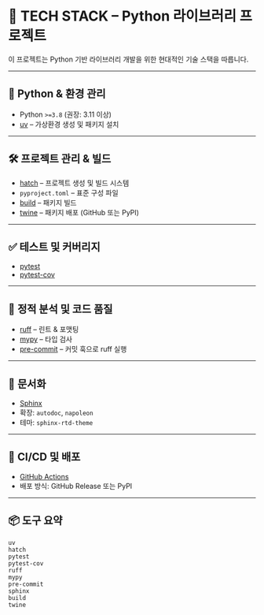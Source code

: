 # 🧱 TECH STACK – Python 라이브러리 프로젝트

이 프로젝트는 Python 기반 라이브러리 개발을 위한 현대적인 기술 스택을 따릅니다.

---

## 🐍 Python & 환경 관리

- Python `>=3.8` (권장: 3.11 이상)
- [uv](https://github.com/astral-sh/uv) – 가상환경 생성 및 패키지 설치

---

## 🛠 프로젝트 관리 & 빌드

- [hatch](https://hatch.pypa.io/) – 프로젝트 생성 및 빌드 시스템
- `pyproject.toml` – 표준 구성 파일
- [build](https://pypa-build.readthedocs.io/) – 패키지 빌드
- [twine](https://twine.readthedocs.io/) – 패키지 배포 (GitHub 또는 PyPI)

---

## ✅ 테스트 및 커버리지

- [pytest](https://docs.pytest.org/)
- [pytest-cov](https://pytest-cov.readthedocs.io/)

---

## 🧹 정적 분석 및 코드 품질

- [ruff](https://docs.astral.sh/ruff/) – 린트 & 포맷팅
- [mypy](https://mypy-lang.org/) – 타입 검사
- [pre-commit](https://pre-commit.com/) – 커밋 훅으로 ruff 실행

---

## 🧾 문서화

- [Sphinx](https://www.sphinx-doc.org/)
- 확장: `autodoc`, `napoleon`
- 테마: `sphinx-rtd-theme`

---

## 🚀 CI/CD 및 배포

- [GitHub Actions](https://github.com/features/actions)
- 배포 방식: GitHub Release 또는 PyPI

---

## 📦 도구 요약

```
uv
hatch
pytest
pytest-cov
ruff
mypy
pre-commit
sphinx
build
twine
```
